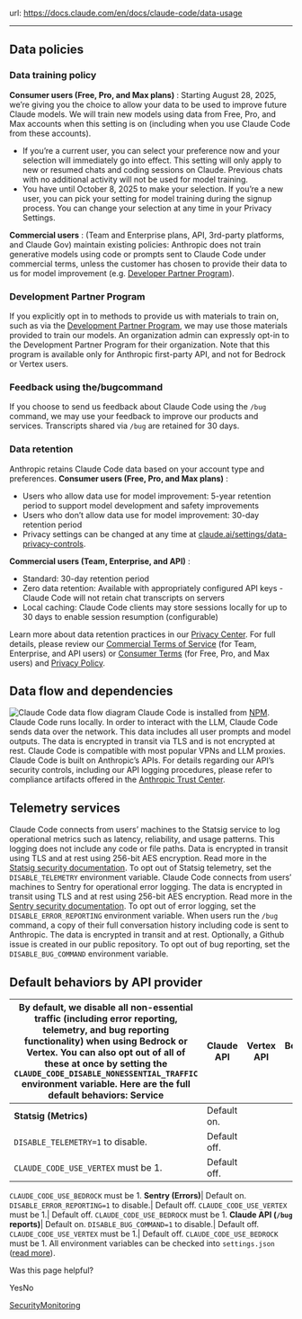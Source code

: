 url: https://docs.claude.com/en/docs/claude-code/data-usage

---

## Data policies

### Data training policy

**Consumer users \(Free, Pro, and Max plans\)** : Starting August 28, 2025, we’re giving you the choice to allow your data to be used to improve future Claude models. We will train new models using data from Free, Pro, and Max accounts when this setting is on \(including when you use Claude Code from these accounts\).

  * If you’re a current user, you can select your preference now and your selection will immediately go into effect. This setting will only apply to new or resumed chats and coding sessions on Claude. Previous chats with no additional activity will not be used for model training.
  * You have until October 8, 2025 to make your selection. If you’re a new user, you can pick your setting for model training during the signup process. You can change your selection at any time in your Privacy Settings.

**Commercial users** : \(Team and Enterprise plans, API, 3rd-party platforms, and Claude Gov\) maintain existing policies: Anthropic does not train generative models using code or prompts sent to Claude Code under commercial terms, unless the customer has chosen to provide their data to us for model improvement \(e.g. [Developer Partner Program](https://support.claude.com/en/articles/11174108-about-the-development-partner-program)\).

### Development Partner Program

If you explicitly opt in to methods to provide us with materials to train on, such as via the [Development Partner Program](https://support.claude.com/en/articles/11174108-about-the-development-partner-program), we may use those materials provided to train our models. An organization admin can expressly opt-in to the Development Partner Program for their organization. Note that this program is available only for Anthropic first-party API, and not for Bedrock or Vertex users.

### Feedback using the/bugcommand

If you choose to send us feedback about Claude Code using the `/bug` command, we may use your feedback to improve our products and services. Transcripts shared via `/bug` are retained for 30 days.

### Data retention

Anthropic retains Claude Code data based on your account type and preferences. **Consumer users \(Free, Pro, and Max plans\)** :

  * Users who allow data use for model improvement: 5-year retention period to support model development and safety improvements
  * Users who don’t allow data use for model improvement: 30-day retention period
  * Privacy settings can be changed at any time at [claude.ai/settings/data-privacy-controls](claude.ai/settings/data-privacy-controls).

**Commercial users \(Team, Enterprise, and API\)** :

  * Standard: 30-day retention period
  * Zero data retention: Available with appropriately configured API keys - Claude Code will not retain chat transcripts on servers
  * Local caching: Claude Code clients may store sessions locally for up to 30 days to enable session resumption \(configurable\)

Learn more about data retention practices in our [Privacy Center](https://privacy.anthropic.com/). For full details, please review our [Commercial Terms of Service](https://www.anthropic.com/legal/commercial-terms) \(for Team, Enterprise, and API users\) or [Consumer Terms](https://www.anthropic.com/legal/consumer-terms) \(for Free, Pro, and Max users\) and [Privacy Policy](https://www.anthropic.com/legal/privacy).

## Data flow and dependencies

![Claude Code data flow diagram](https://mintcdn.com/anthropic-claude-docs/LF5WV0SNF6oudpT5/images/claude-code-data-flow.png?fit=max&auto=format&n=LF5WV0SNF6oudpT5&q=85&s=4b30069d702719e7bfb974eaaafab21c) Claude Code is installed from [NPM](https://www.npmjs.com/package/@anthropic-ai/claude-code). Claude Code runs locally. In order to interact with the LLM, Claude Code sends data over the network. This data includes all user prompts and model outputs. The data is encrypted in transit via TLS and is not encrypted at rest. Claude Code is compatible with most popular VPNs and LLM proxies. Claude Code is built on Anthropic’s APIs. For details regarding our API’s security controls, including our API logging procedures, please refer to compliance artifacts offered in the [Anthropic Trust Center](https://trust.anthropic.com).

## Telemetry services

Claude Code connects from users’ machines to the Statsig service to log operational metrics such as latency, reliability, and usage patterns. This logging does not include any code or file paths. Data is encrypted in transit using TLS and at rest using 256-bit AES encryption. Read more in the [Statsig security documentation](https://www.statsig.com/trust/security). To opt out of Statsig telemetry, set the `DISABLE_TELEMETRY` environment variable. Claude Code connects from users’ machines to Sentry for operational error logging. The data is encrypted in transit using TLS and at rest using 256-bit AES encryption. Read more in the [Sentry security documentation](https://sentry.io/security/). To opt out of error logging, set the `DISABLE_ERROR_REPORTING` environment variable. When users run the `/bug` command, a copy of their full conversation history including code is sent to Anthropic. The data is encrypted in transit and at rest. Optionally, a Github issue is created in our public repository. To opt out of bug reporting, set the `DISABLE_BUG_COMMAND` environment variable.

## Default behaviors by API provider

By default, we disable all non-essential traffic \(including error reporting, telemetry, and bug reporting functionality\) when using Bedrock or Vertex. You can also opt out of all of these at once by setting the `CLAUDE_CODE_DISABLE_NONESSENTIAL_TRAFFIC` environment variable. Here are the full default behaviors: Service| Claude API| Vertex API| Bedrock API
---|---|---|---
**Statsig \(Metrics\)**|  Default on.
`DISABLE_TELEMETRY=1` to disable.| Default off.
`CLAUDE_CODE_USE_VERTEX` must be 1.| Default off.
`CLAUDE_CODE_USE_BEDROCK` must be 1.
**Sentry \(Errors\)**|  Default on.
`DISABLE_ERROR_REPORTING=1` to disable.| Default off.
`CLAUDE_CODE_USE_VERTEX` must be 1.| Default off.
`CLAUDE_CODE_USE_BEDROCK` must be 1.
**Claude API \(`/bug` reports\)**| Default on.
`DISABLE_BUG_COMMAND=1` to disable.| Default off.
`CLAUDE_CODE_USE_VERTEX` must be 1.| Default off.
`CLAUDE_CODE_USE_BEDROCK` must be 1.
All environment variables can be checked into `settings.json` \([read more](/en/docs/claude-code/settings)\).

Was this page helpful?

YesNo

[Security](/en/docs/claude-code/security)[Monitoring](/en/docs/claude-code/monitoring-usage)
